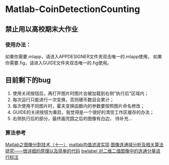 # Matlab-CoinDetectionCounting

## 禁止用以高校期末大作业

### 使用办法：
如果你需要.mlapp，请进入APPDESIGNER文件夹双击唯一的.mlapp使用，
如果你需要.fig，请进入GUIDE文件夹双击唯一的.fig使用。

## 目前剩下的bug
1. 使用关闭按钮后，再打开图片时图片会被加载到右侧“执行后”区域内；
2. 每次运行只能进行一次变换，否则硬币数目会累计；
3. 每次使用不同图片时，霍夫变换函数内的参数要按照图片命名修改；
4. GUIDE的关闭按钮为重启，我觉得是一个很好的清空工作区缓存的办法；
5. 右侧执行后的部分，最终画完圆之后的图像有白边，
待补充...

### 算法参考
[Matlab之图像分割技术（十一）](https://blog.csdn.net/qq_44790423/article/details/104822923)
[matlab均值滤波实现](https://blog.csdn.net/mengzhizhizhi/article/details/83051578)
[图像连通域分析及相关算法研究——很详细的原理以及简单的代码](https://blog.csdn.net/weixin_43373833/article/details/103192617)
[bwlabel 对二维二值图像中的连通分量进行标注](https://ww2.mathworks.cn/help/images/ref/bwlabel.html)

